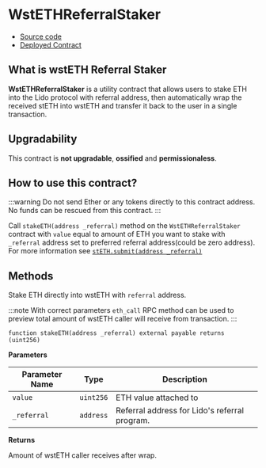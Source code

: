 # WstETHReferralStaker

- [Source code](https://github.com/lidofinance/si-lidity/blob/develop/si-contracts/0.8.25/WstETHReferralStaker.sol)
- [Deployed Contract](https://etherscan.io/address/0xa88f0329C2c4ce51ba3fc619BBf44efE7120Dd0d)

## What is wstETH Referral Staker

**WstETHReferralStaker** is a utility contract that allows users to stake ETH into the Lido protocol with referral address, then automatically wrap the received stETH into wstETH and transfer it back to the user in a single transaction.

## Upgradability

This contract is **not upgradable**, **ossified** and **permissionaless**.

## How to use this contract?

:::warning
Do not send Ether or any tokens directly to this contract address. No funds can be rescued from this contract.
:::

Call `stakeETH(address _referral)` method on the `WstETHReferralStaker` contract with `value` equal to amount of ETH you want to stake with `_referral` address set to preferred referral address(could be zero address). For more information see [`stETH.submit(address _referral)`](<./lido.md#submit()>)

## Methods

Stake ETH directly into wstETH with `referral` address.

:::note
With correct parameters `eth_call` RPC method can be used to preview total amount of wstETH caller will receive from transaction.
:::

```solidity
function stakeETH(address _referral) external payable returns (uint256)
```

**Parameters**

| Parameter Name | Type      | Description                                   |
| -------------- | --------- | --------------------------------------------- |
| `value`        | `uint256` | ETH value attached to                         |
| `_referral`    | `address` | Referral address for Lido's referral program. |

**Returns**

Amount of wstETH caller receives after wrap.
